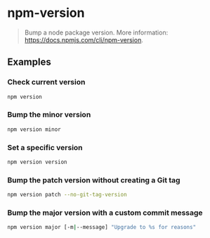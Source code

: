 # npm-version

> Bump a node package version. More information: <https://docs.npmjs.com/cli/npm-version>.

## Examples

### Check current version

```bash
npm version
```

### Bump the minor version

```bash
npm version minor
```

### Set a specific version

```bash
npm version version
```

### Bump the patch version without creating a Git tag

```bash
npm version patch --no-git-tag-version
```

### Bump the major version with a custom commit message

```bash
npm version major [-m|--message] "Upgrade to %s for reasons"
```

